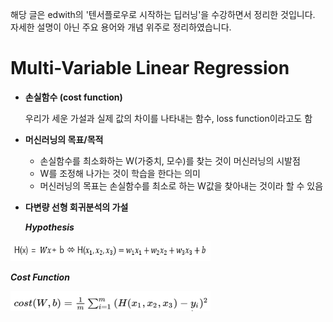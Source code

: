해당 글은 edwith의 '텐서플로우로 시작하는 딥러닝'을 수강하면서 정리한 것입니다.<br/>
자세한 설명이 아닌 주요 용어와 개념 위주로 정리하였습니다.

# Multi-Variable Linear Regression
* **손실함수 (cost function)**

  우리가 세운 가설과 실제 값의 차이를 나타내는 함수, loss function이라고도 함
* **머신러닝의 목표/목적**

  - 손실함수를 최소화하는 W(가중치, 모수)를 찾는 것이 머신러닝의 시발점
  - W를 조정해 나가는 것이 학습을 한다는 의미
  - 머신러닝의 목표는 손실함수를 최소로 하는 W값을 찾아내는 것이라 할 수 있음
* **다변량 선형 회귀분석의 가설**

  **_Hypothesis_**
<img src="image/가설.PNG"  width="320" height="32">

   **_Cost Function_**
  
<img src="image/cost_func.png"  width="320" height="32">
